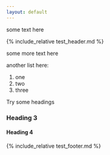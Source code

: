 ```yaml
---
layout: default
---
```



some text here

{% include_relative test_header.md %}


some more text here


another list here:

1. one
2. two
3. three

Try some headings

### Heading 3

#### Heading 4

{% include_relative test_footer.md %}

